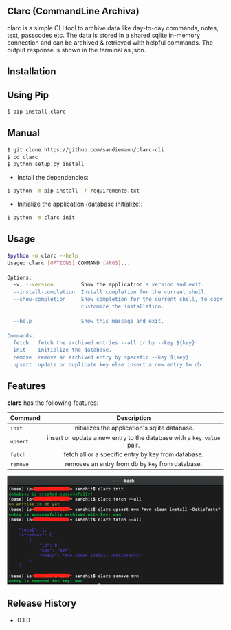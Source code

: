 ## Clarc (CommandLine Archiva)

clarc is a simple CLI tool to archive data like day-to-day commands, notes, text, passcodes etc.
The data is stored in a shared sqlite in-memory connection and can be archived & retrieved with helpful commands.
The output response is shown in the terminal as json.

## Installation

## Using Pip

```bash
$ pip install clarc
```

## Manual

```bash
$ git clone https://github.com/sandiemann/clarc-cli
$ cd clarc
$ python setup.py install
```
* Install the dependencies:
```sh
$ python -m pip install -r requirements.txt
```
* Initialize the application (database initialize):
```sh
$ python -m clarc init
```

## Usage
```sh
$python -m clarc --help
Usage: clarc [OPTIONS] COMMAND [ARGS]...

Options:
  -v, --version         Show the application's version and exit.
  --install-completion  Install completion for the current shell.
  --show-completion     Show completion for the current shell, to copy it or
                        customize the installation.

  --help                Show this message and exit.

Commands:
  fetch   fetch the archived entries --all or by --key ${key}
  init    initialize the database.
  remove  remove an archived entry by specefic --key ${key}
  upsert  update on duplicate key else insert a new entry to db
```

## Features
**clarc** has the following features:

| Command    | Description      |
| :------------ |   :---:       | 
| `init`        | Initializes the application's sqlite database.| 
| `upsert`         | insert or update a new entry to the database with a `key:value` pair.         | 
| `fetch`         | fetch all or a specific entry by key from database.         | 
| `remove`         | removes an entry from db by `key` from database.         | 

![alt text](https://raw.githubusercontent.com/sandiemann/clarc-cli/main/img/clarc.png)


## Release History
- 0.1.0

